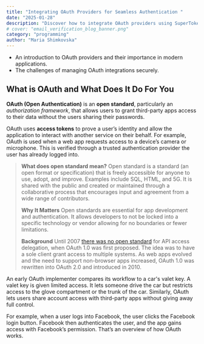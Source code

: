 ```yaml
---
title: "Integrating OAuth Providers for Seamless Authentication "
date: "2025-01-28"
description: "Discover how to integrate OAuth providers using SuperTokens to enhance secure authentication for your app. Streamline user login with providers like Google, Facebook, and more."
# cover: "email_verification_blog_banner.png"
category: "programming"
author: "Maria Shimkovska"
---
```


* An introduction to OAuth providers and their importance in modern applications.
* The challenges of managing OAuth integrations securely.

## What is OAuth and What Does It Do For You

**OAuth (Open Authentication)** is an **open standard**, particularly an *authorization framework*,  that allows users to grant third-party apps access to their data without the users sharing their passwords. 

OAuth uses **access tokens** to prove a user’s identity and allow the application to interact with another service on their behalf. For example, OAuth is used when a web app requests access to a device’s camera or microphone. This is verified through a trusted authentication provider the user has already logged into.

> **What does open standard mean?** 
> Open standard is a standard (an open format or specification) that is freely accessible for anyone to use, adopt, and improve. Examples include SQL, HTML, and 5G. It is shared with the public and created or maintained through a collaborative process that encourages input and agreement from a wide range of contributors. 
>
> **Why It Matters**
> Open standards are essential for app development and authentication. It allows developers to not be locked into a specific technology or vendor allowing for no boundaries or fewer limitations. 
> 
> **Background**
> Until 2007 [there was no open standard](https://oauth.net/about/introduction/) for API access delegation, when OAuth 1.0 was first proposed. The idea was to have a sole client grant access to multiple systems. As web apps evolved and the need to support non-browser apps increased, OAuth 1.0 was rewritten into OAuth 2.0 and introduced in 2010. 

An early OAuth implementer compares its workflow to a car's valet key. A valet key is given limited access. It lets someone drive the car but restricts access to the glove compartment or the trunk of the car. Similarly, OAuth lets users share account access with third-party apps without giving away full control. 

For example, when a user logs into Facebook, the user clicks the Facebook login button. Facebook then authenticates the user, and the app gains access with Facebook’s permission. That’s an overview of how OAuth works.

